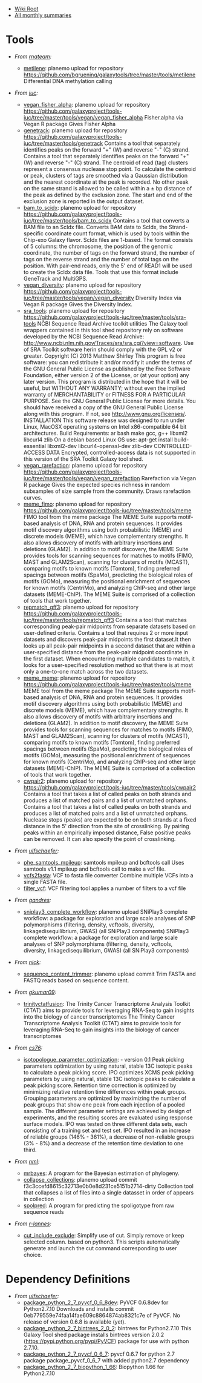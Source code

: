 ---
---
* [Wiki Root](/src/toolshed/index.md)
* [All monthly summaries](/src/toolshed/contributions/index.md)

# Tools

* *From [rnateam](https://toolshed.g2.bx.psu.edu/view/rnateam):*
  * [metilene](https://toolshed.g2.bx.psu.edu/view/rnateam/metilene): planemo upload for repository https://github.com/bgruening/galaxytools/tree/master/tools/metilene Differential DNA methylation calling

* *From [iuc](https://toolshed.g2.bx.psu.edu/view/iuc):*
  * [vegan_fisher_alpha](https://toolshed.g2.bx.psu.edu/view/iuc/vegan_fisher_alpha): planemo upload for repository https://github.com/galaxyproject/tools-iuc/tree/master/tools/vegan/vegan_fisher_alpha  Fisher.alpha via Vegan R package Gives Fisher Alpha
  * [genetrack](https://toolshed.g2.bx.psu.edu/view/iuc/genetrack): planemo upload for repository https://github.com/galaxyproject/tools-iuc/tree/master/tools/genetrack  Contains a tool that separately identifies peaks on the forward "+" (W) and reverse "-" (C) strand. Contains a tool that separately identifies peaks on the forward "+" (W) and reverse "-" (C) strand. The centroid of read (tag) clusters represent a consensus nuclease stop point. To calculate the centroid or peak, clusters of tags are smoothed via a Gaussian distribution and the nearest coordinate at the peak is recorded. No other peak on the same strand is allowed to be called within a ± bp distance of the peak as defined by the exclusion zone. The start and end of the exclusion zone is reported in the output dataset.
  * [bam_to_scidx](https://toolshed.g2.bx.psu.edu/view/iuc/bam_to_scidx): planemo upload for repository https://github.com/galaxyproject/tools-iuc/tree/master/tools/bam_to_scidx  Contains a tool that converts a BAM file to an ScIdx file. Converts BAM data to ScIdx, the Strand-specific coordinate count format, which is used by tools within the Chip-exo Galaxy flavor. ScIdx files are 1-based. The format consists of 5 columns: the chromosome, the position of the genomic coordinate, the number of tags on the forward strand, the number of tags on the reverse strand and the number of total tags on the position. With pair-end reads, only the 5' end of READ1 will be used to create the ScIdx data file. Tools that use this format include GeneTrack and MultiGPS.
  * [vegan_diversity](https://toolshed.g2.bx.psu.edu/view/iuc/vegan_diversity): planemo upload for repository https://github.com/galaxyproject/tools-iuc/tree/master/tools/vegan/vegan_diversity Diversity Index via Vegan R package Gives the Diversity Index.
  * [sra_tools](https://toolshed.g2.bx.psu.edu/view/iuc/sra_tools): planemo upload for repository https://github.com/galaxyproject/tools-iuc/tree/master/tools/sra-tools NCBI Sequence Read Archive toolkit utilities The Galaxy tool wrappers contained in this tool shed repository rely on software developed by the NCBI Sequence Read Archive: http://www.ncbi.nlm.nih.gov/Traces/sra/sra.cgi?view=software. Use of SRA Toolkit software herin should comply with the GPL v2 or greater. Copyright (C) 2013 Matthew Shirley This program is free software: you can redistribute it and/or modify it under the terms of the GNU General Public License as published by the Free Software Foundation, either version 2 of the License, or (at your option) any later version. This program is distributed in the hope that it will be useful, but WITHOUT ANY WARRANTY; without even the implied warranty of MERCHANTABILITY or FITNESS FOR A PARTICULAR PURPOSE. See the GNU General Public License for more details. You should have received a copy of the GNU General Public License along with this program. If not, see <http://www.gnu.org/licenses/>. INSTALLATION This software release was designed to run under Linux, MacOSX operating systems on Intel x86-compatible 64 bit architectures. Build Requirements: ar bash make gcc, g++ libxml2 libcurl4 zlib On a debian based Linux OS use: apt-get install build-essential libxml2-dev libcurl4-openssl-dev zlib-dev CONTROLLED-ACCESS DATA Encrypted, controlled-access data is not supported in this version of the SRA Toolkit Galaxy tool shed.
  * [vegan_rarefaction](https://toolshed.g2.bx.psu.edu/view/iuc/vegan_rarefaction): planemo upload for repository https://github.com/galaxyproject/tools-iuc/tree/master/tools/vegan/vegan_rarefaction  Rarefaction via Vegan R package Gives the expected species richness in random subsamples of size sample from the community. Draws rarefaction curves.
  * [meme_fimo](https://toolshed.g2.bx.psu.edu/view/iuc/meme_fimo): planemo upload for repository https://github.com/galaxyproject/tools-iuc/tree/master/tools/meme  FIMO tool from the meme package The MEME Suite supports motif-based analysis of DNA, RNA and protein sequences. It provides motif discovery algorithms using both probabilistic (MEME) and discrete models (MEME), which have complementary strengths. It also allows discovery of motifs with arbitrary insertions and deletions (GLAM2). In addition to motif discovery, the MEME Suite provides tools for scanning sequences for matches to motifs (FIMO, MAST and GLAM2Scan), scanning for clusters of motifs (MCAST), comparing motifs to known motifs (Tomtom), finding preferred spacings between motifs (SpaMo), predicting the biological roles of motifs (GOMo), measuring the positional enrichment of sequences for known motifs (CentriMo), and analyzing ChIP-seq and other large datasets (MEME-ChIP). The MEME Suite is comprised of a collection of tools that work together.
  * [repmatch_gff3](https://toolshed.g2.bx.psu.edu/view/iuc/repmatch_gff3): planemo upload for repository https://github.com/galaxyproject/tools-iuc/tree/master/tools/repmatch_gff3  Contains a tool that matches corresponding peak-pair midpoints from separate datasets based on user-defined criteria. Contains a tool that requires 2 or more input datasets and discovers peak-pair midpoints the first dataset.It then looks up all peak-pair midpoints in a second dataset that are within a user-specified distance from the peak-pair midpoint coordinate in the first dataset. When encountering multiple candidates to match, it looks for a user-specified resolution method so that there is at most only a one-to-one match across the two datasets.
  * [meme_meme](https://toolshed.g2.bx.psu.edu/view/iuc/meme_meme): planemo upload for repository https://github.com/galaxyproject/tools-iuc/tree/master/tools/meme  MEME tool from the meme package The MEME Suite supports motif-based analysis of DNA, RNA and protein sequences. It provides motif discovery algorithms using both probabilistic (MEME) and discrete models (MEME), which have complementary strengths. It also allows discovery of motifs with arbitrary insertions and deletions (GLAM2). In addition to motif discovery, the MEME Suite provides tools for scanning sequences for matches to motifs (FIMO, MAST and GLAM2Scan), scanning for clusters of motifs (MCAST), comparing motifs to known motifs (Tomtom), finding preferred spacings between motifs (SpaMo), predicting the biological roles of motifs (GOMo), measuring the positional enrichment of sequences for known motifs (CentriMo), and analyzing ChIP-seq and other large datasets (MEME-ChIP). The MEME Suite is comprised of a collection of tools that work together.
  * [cwpair2](https://toolshed.g2.bx.psu.edu/view/iuc/cwpair2): planemo upload for repository https://github.com/galaxyproject/tools-iuc/tree/master/tools/cwpair2 Contains a tool that takes a list of called peaks on both strands and produces a list of matched pairs and a list of unmatched orphans. Contains a tool that takes a list of called peaks on both strands and produces a list of matched pairs and a list of unmatched orphans. Nuclease stops (peaks) are expected to be on both strands at a fixed distance in the 5' direction from the site of crosslinking. By pairing peaks within an empirically imposed distance, False positive peaks can be removed. It can also specify the point of crosslinking.

* *From [ulfschaefer](https://toolshed.g2.bx.psu.edu/view/ulfschscidxaefer):*
  * [phe_samtools_mpileup](https://toolshed.g2.bx.psu.edu/view/ulfschaefer/phe_samtools_mpileup): samtools mpileup and bcftools call Uses samtools v1.1 mpileup and bcftools call to make a vcf file.
  * [vcfs2fasta](https://toolshed.g2.bx.psu.edu/view/ulfschaefer/vcfs2fasta): VCF to fasta file converter Combine multiple VCFs into a single FASTA file.
  * [filter_vcf](https://toolshed.g2.bx.psu.edu/view/ulfschaefer/filter_vcf): VCF filtering tool applies a number of filters to a vcf file

* *From [gandres](https://toolshed.g2.bx.psu.edu/view/gandres):*
  * [sniplay3_complete_workflow](https://toolshed.g2.bx.psu.edu/view/gandres/sniplay3_complete_workflow): planemo upload SNiPlay3 complete workflow: a package for exploration and large scale analyses of SNP polymorphisms (filtering, density, vcftools, diversity, linkagedisequilibrium, GWAS) (all SNiPlay3 components) SNiPlay3 complete workflow: a package for exploration and large scale analyses of SNP polymorphisms (filtering, density, vcftools, diversity, linkagedisequilibrium, GWAS) (all SNiPlay3 components)

* *From [nick](https://toolshed.g2.bx.psu.edu/view/nick):*
  * [sequence_content_trimmer](https://toolshed.g2.bx.psu.edu/view/nick/sequence_content_trimmer): planemo upload commit Trim FASTA and FASTQ reads based on sequence content.

* *From [gkumar09](https://toolshed.g2.bx.psu.edu/view/gkumar09):*
  * [trinityctatfusion](https://toolshed.g2.bx.psu.edu/view/gkumar09/trinityctatfusion): The Trinity Cancer Transcriptome Analysis Toolkit (CTAT) aims to provide tools for leveraging RNA-Seq to gain insights into the biology of cancer transcriptomes The Trinity Cancer Transcriptome Analysis Toolkit (CTAT) aims to provide tools for leveraging RNA-Seq to gain insights into the biology of cancer transcriptomes

* *From [cs76](https://toolshed.g2.bx.psu.edu/view/cs76):*
  * [isotopologue_parameter_optimization](https://toolshed.g2.bx.psu.edu/view/cs76/isotopologue_parameter_optimization): - version 0.1 Peak picking parameters optimization by using natural, stable 13C isotopic peaks to calculate a peak picking score. IPO optimizes XCMS peak picking parameters by using natural, stable 13C isotopic peaks to calculate a peak picking score. Retention time correction is optimized by minimizing relative retention time differences within peak groups. Grouping parameters are optimized by maximizing the number of peak groups that show one peak from each injection of a pooled sample. The different parameter settings are achieved by design of experiments, and the resulting scores are evaluated using response surface models. IPO was tested on three different data sets, each consisting of a training set and test set. IPO resulted in an increase of reliable groups (146% - 361%), a decrease of non-reliable groups (3% - 8%) and a decrease of the retention time deviation to one third.

* *From [nml](https://toolshed.g2.bx.psu.edu/view/nml):*
  * [mrbayes](https://toolshed.g2.bx.psu.edu/view/nml/mrbayes):  A program for the Bayesian estimation of phylogeny.
  * [collapse_collections](https://toolshed.g2.bx.psu.edu/view/nml/collapse_collections): planemo upload commit f3c3ccefd8615c32713e0b0e8d231ce5151b2714-dirty Collection tool that collapses a list of files into a single datasset in order of appears in collection
  * [spolpred](https://toolshed.g2.bx.psu.edu/view/nml/spolpred):  A program for predicting the spoligotype from raw sequence reads

* *From [r-lannes](https://toolshed.g2.bx.psu.edu/view/r-lannes):*
  * [cut_include_exclude](https://toolshed.g2.bx.psu.edu/view/r-lannes/cut_include_exclude): Simplify use of cut. Simply remove or keep selected column. based on python3. This scripts automatically generate and launch the cut command corresponding to user choice.

# Dependency Definitions

* *From [ulfschaefer](https://toolshed.g2.bx.psu.edu/view/ulfschaefer):*
  * [package_python_2_7_pyvcf_0_6_8dev](https://toolshed.g2.bx.psu.edu/view/ulfschaefer/package_python_2_7_pyvcf_0_6_8dev): PyVCF 0.6.8dev for Python2.7.10 Downloads and installs commit 0eb779559e74faa14fae609c8864874ab8321c7e of PyVCF. No release of version 0.6.8 is available (yet).
  * [package_python_2_7_bintrees_2_0_2](https://toolshed.g2.bx.psu.edu/view/ulfschaefer/package_python_2_7_bintrees_2_0_2): bintrees for Python2.7.10 This Galaxy Tool shed package installs bintrees version 2.0.2 (https://pypi.python.org/pypi/PyVCF)  package for use with python 2.7.10.
  * [package_python_2_7_pyvcf_0_6_7](https://toolshed.g2.bx.psu.edu/view/ulfschaefer/package_python_2_7_pyvcf_0_6_7): pyvcf 0.6.7 for python 2.7 package package_pyvcf_0_6_7 with added python2.7 dependency
  * [package_python_2_7_biopython_1_66](https://toolshed.g2.bx.psu.edu/view/ulfschaefer/package_python_2_7_biopython_1_66): Biopython 1.66 for Python2.7.10
